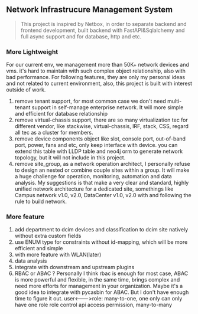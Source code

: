 ## Network Infrastrucure Management System
> This project is inspired by Netbox, in order to separate backend and frontend development, built backend with FastAPI&Sqlalchemy and full async support and 
> for database, http and etc.

### More Lightweight
For our current env, we management more than 50K+ network devices and vms. it's hard to maintain with
such complex object relationship, also with bad performance.
For following features, they are only my personal ideas and not related to current environment, also, this project is built with interest outside of work.
1. remove tenant support, for most common case we don't need multi-tenant support in
   self-manage enterprise network. It will more simple and efficient for database relationship
2. remove virtual-chassis support, there are so many virtualization tec for different vendor,
   like stackwise, virtual-chassis, IRF, stack, CSS, regard all tec as a cluster for members.
3. remove device components object like slot, console port, out-of-band port, power, fans and etc, only keep interface with device. you can extend this table with LLDP table and neo4j orm to generate network topology, but it will not include in this project.
4. remove site_group, as a network operation architect, I personally refuse to design an nested or      combine couple sites within a group. It will make a huge challenge for operation, monitoring, automation and data analysis. My suggestions is that make a very clear and standard, highly unified network architecture for a dedicated site, somethings like Campus network v1.0, v2.0, DataCenter v1.0, v2.0 with and following the rule to build network.
### More feature 
1. add department to dcim devices and  classification to dcim site natively without extra custom fields
2. use ENUM type for constraints without id-mapping, which will be more efficient and simple
3. with more feature with WLAN(later)
4. data analysis
5. integrate with downstream and upstream plugins
6. RBAC or ABAC ?
   Personally I think rbac is enough for most case, ABAC is more powerful and flexible, in the same time, brings complex and need more efforts for management in your organization. Maybe it's a good idea to integrate with pycasbin for ABAC. But I don't have enough time to figure it out. 
   user<--->role: many-to-one, one only can only have one role
   role control api access permission, many-to-many